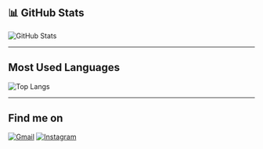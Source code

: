 ## 📊 GitHub Stats
![GitHub Stats](https://github-readme-stats.vercel.app/api?username=tncasimiro&show_icons=true&theme=radical&hide_title=true&count_private=true&include_all_commits=true)

---

## Most Used Languages
![Top Langs](https://github-readme-stats.vercel.app/api/top-langs/?username=tncasimiro&layout=compact&theme=radical)

---

## Find me on
[![Gmail](https://img.shields.io/badge/Gmail-EA4335?style=for-the-badge&logo=gmail&logoColor=white)](mailto:tainara.casimiro@gmail.com)
[![Instagram](https://img.shields.io/badge/Instagram-E4405F?style=for-the-badge&logo=instagram&logoColor=white)](https://instagram.com/tncasimiro)
